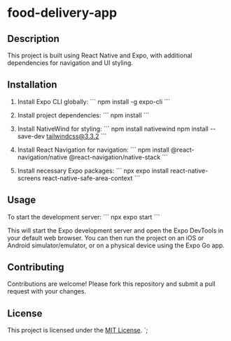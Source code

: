 # food-delivery-app

## Description

This project is built using React Native and Expo, with additional dependencies for navigation and UI styling.

## Installation

1. Install Expo CLI globally:
   \`\`\`
   npm install -g expo-cli
   \`\`\`

2. Install project dependencies:
   \`\`\`
   npm install
   \`\`\`

3. Install NativeWind for styling:
   \`\`\`
   npm install nativewind
   npm install --save-dev tailwindcss@3.3.2
   \`\`\`

4. Install React Navigation for navigation:
   \`\`\`
   npm install @react-navigation/native @react-navigation/native-stack
   \`\`\`

5. Install necessary Expo packages:
   \`\`\`
   npx expo install react-native-screens react-native-safe-area-context
   \`\`\`

## Usage

To start the development server:
\`\`\`
npx expo start
\`\`\`

This will start the Expo development server and open the Expo DevTools in your default web browser. You can then run the project on an iOS or Android simulator/emulator, or on a physical device using the Expo Go app.

## Contributing

Contributions are welcome! Please fork this repository and submit a pull request with your changes.

## License

This project is licensed under the [MIT License](LICENSE).
`;

